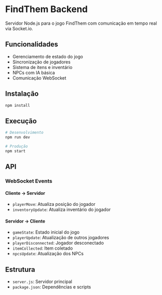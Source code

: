 # FindThem Backend

Servidor Node.js para o jogo FindThem com comunicação em tempo real via Socket.io.

## Funcionalidades

- Gerenciamento de estado do jogo
- Sincronização de jogadores
- Sistema de itens e inventário
- NPCs com IA básica
- Comunicação WebSocket

## Instalação

```bash
npm install
```

## Execução

```bash
# Desenvolvimento
npm run dev

# Produção
npm start
```

## API

### WebSocket Events

#### Cliente → Servidor
- `playerMove`: Atualiza posição do jogador
- `inventoryUpdate`: Atualiza inventário do jogador

#### Servidor → Cliente
- `gameState`: Estado inicial do jogo
- `playerUpdate`: Atualização de outros jogadores
- `playerDisconnected`: Jogador desconectado
- `itemCollected`: Item coletado
- `npcsUpdate`: Atualização dos NPCs

## Estrutura

- `server.js`: Servidor principal
- `package.json`: Dependências e scripts
